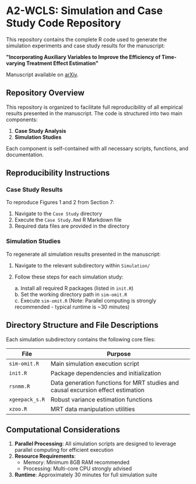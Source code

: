 # A2-WCLS: Simulation and Case Study Code Repository  

This repository contains the complete R code used to generate the simulation experiments and case study results for the manuscript:  

**"Incorporating Auxiliary Variables to Improve the Efficiency of Time-varying Treatment Effect Estimation"**  

Manuscript available on [arXiv](http://arxiv.org/abs/2306.17260).  

## Repository Overview  

This repository is organized to facilitate full reproducibility of all empirical results presented in the manuscript. The code is structured into two main components:  

1. **Case Study Analysis**  
2. **Simulation Studies**  

Each component is self-contained with all necessary scripts, functions, and documentation.  

## Reproducibility Instructions  

### Case Study Results  

To reproduce Figures 1 and 2 from Section 7:  

1. Navigate to the `Case Study` directory  
2. Execute the `Case Study.Rmd` R Markdown file  
3. Required data files are provided in the directory  

### Simulation Studies  

To regenerate all simulation results presented in the manuscript:  

1. Navigate to the relevant subdirectory within `Simulation/`  
2. Follow these steps for each simulation study:  

   a. Install all required R packages (listed in `init.R`)  
   b. Set the working directory path in `sim-omit.R`  
   c. Execute `sim-omit.R` (Note: Parallel computing is strongly recommended - typical runtime is ~30 minutes)  

## Directory Structure and File Descriptions  

Each simulation subdirectory contains the following core files:  

| File | Purpose |  
|------|---------|  
| `sim-omit.R` | Main simulation execution script |  
| `init.R` | Package dependencies and initialization |  
| `rsnmm.R` | Data generation functions for MRT studies and causal excursion effect estimation |  
| `xgeepack_s.R` | Robust variance estimation functions |  
| `xzoo.R` | MRT data manipulation utilities |  

## Computational Considerations  

1. **Parallel Processing**: All simulation scripts are designed to leverage parallel computing for efficient execution  
2. **Resource Requirements**:  
   - Memory: Minimum 8GB RAM recommended  
   - Processing: Multi-core CPU strongly advised  
3. **Runtime**: Approximately 30 minutes for full simulation suite  
